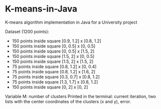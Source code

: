 # K-means-in-Java
K-means algorithm implementation in Java for a University project

Dataset (1200 points):
* 150 points inside square [0.9, 1.2] x [0.8, 1.2]
* 150 points inside square [0, 0.5] x [0, 0.5]
* 150 points inside square [0, 0.5] x [1.5, 2]
* 150 points inside square [1.5, 2] x [0, 0.5]
* 150 points inside square [1.5, 2] x [1.5, 2]
* 75 points inside square [0.8, 1.2] x [0, 0.4]
* 75 points inside square [0.8, 1.2] x [1.6, 2]
* 75 points inside square [0.3, 0.7] x [0.8, 1.2]
* 75 points inside square [1.3, 1.7] x [0.8, 1.2]
* 150 points inside square [0, 2] x [0, 2]

Variable M: number of clusters
Printed in the terminal: current iteration, two lists with the center coordinates of the clusters (x and y), error.
